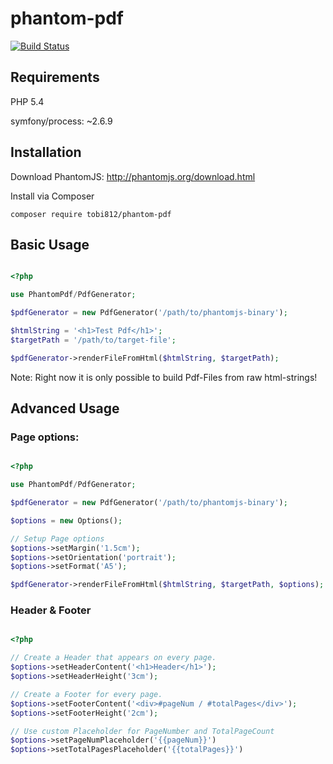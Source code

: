 # phantom-pdf

[![Build Status](https://img.shields.io/travis/tobi812/phantom-pdf/master.svg?style=flat-square)](https://travis-ci.org/tobi812/phantom-pdf)

## Requirements

PHP 5.4

symfony/process: ~2.6.9

## Installation

Download PhantomJS: http://phantomjs.org/download.html

Install via Composer

```
composer require tobi812/phantom-pdf

```

## Basic Usage


```php

<?php

use PhantomPdf/PdfGenerator;

$pdfGenerator = new PdfGenerator('/path/to/phantomjs-binary');

$htmlString = '<h1>Test Pdf</h1>';
$targetPath = '/path/to/target-file';

$pdfGenerator->renderFileFromHtml($htmlString, $targetPath);


```

Note: Right now it is only possible to build Pdf-Files from raw html-strings!


## Advanced Usage

### Page options:

```php

<?php

use PhantomPdf/PdfGenerator;

$pdfGenerator = new PdfGenerator('/path/to/phantomjs-binary');

$options = new Options();

// Setup Page options
$options->setMargin('1.5cm');
$options->setOrientation('portrait');
$options->setFormat('A5');

$pdfGenerator->renderFileFromHtml($htmlString, $targetPath, $options);

```

### Header & Footer

```php

<?php

// Create a Header that appears on every page.
$options->setHeaderContent('<h1>Header</h1>');
$options->setHeaderHeight('3cm');

// Create a Footer for every page. 
$options->setFooterContent('<div>#pageNum / #totalPages</div>');
$options->setFooterHeight('2cm');

// Use custom Placeholder for PageNumber and TotalPageCount
$options->setPageNumPlaceholder('{{pageNum}}')
$options->setTotalPagesPlaceholder('{{totalPages}}')

```
